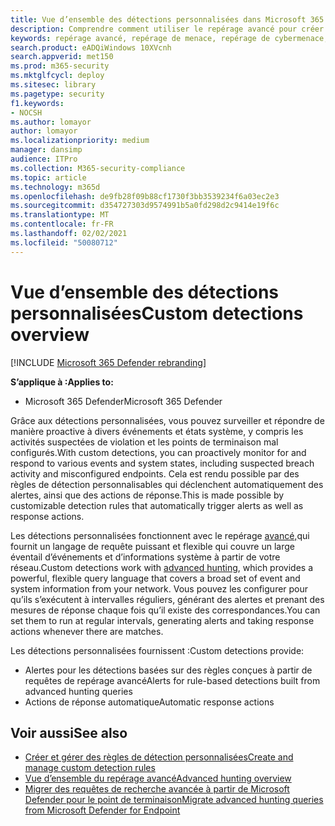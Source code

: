 ```yaml
---
title: Vue d’ensemble des détections personnalisées dans Microsoft 365 Defender
description: Comprendre comment utiliser le repérage avancé pour créer des détections personnalisées et générer des alertes
keywords: repérage avancé, repérage de menace, repérage de cybermenace, protection microsoft contre les menaces, microsoft 365, mtp, m365, recherche, requête, télémétrie, détections personnalisées, schéma, kusto, microsoft 365, Protection Microsoft contre les menaces
search.product: eADQiWindows 10XVcnh
search.appverid: met150
ms.prod: m365-security
ms.mktglfcycl: deploy
ms.sitesec: library
ms.pagetype: security
f1.keywords:
- NOCSH
ms.author: lomayor
author: lomayor
ms.localizationpriority: medium
manager: dansimp
audience: ITPro
ms.collection: M365-security-compliance
ms.topic: article
ms.technology: m365d
ms.openlocfilehash: de9fb28f09b88cf1730f3bb3539234f6a03ec2e3
ms.sourcegitcommit: d354727303d9574991b5a0fd298d2c9414e19f6c
ms.translationtype: MT
ms.contentlocale: fr-FR
ms.lasthandoff: 02/02/2021
ms.locfileid: "50080712"
---
```

# <a name="custom-detections-overview"></a><span data-ttu-id="2e332-104">Vue d’ensemble des détections personnalisées</span><span class="sxs-lookup"><span data-stu-id="2e332-104">Custom detections overview</span></span>

[!INCLUDE [Microsoft 365 Defender rebranding](../includes/microsoft-defender.md)]


<span data-ttu-id="2e332-105">**S’applique à :**</span><span class="sxs-lookup"><span data-stu-id="2e332-105">**Applies to:**</span></span>
- <span data-ttu-id="2e332-106">Microsoft 365 Defender</span><span class="sxs-lookup"><span data-stu-id="2e332-106">Microsoft 365 Defender</span></span>

<span data-ttu-id="2e332-107">Grâce aux détections personnalisées, vous pouvez surveiller et répondre de manière proactive à divers événements et états système, y compris les activités suspectées de violation et les points de terminaison mal configurés.</span><span class="sxs-lookup"><span data-stu-id="2e332-107">With custom detections, you can proactively monitor for and respond to various events and system states, including suspected breach activity and misconfigured endpoints.</span></span> <span data-ttu-id="2e332-108">Cela est rendu possible par des règles de détection personnalisables qui déclenchent automatiquement des alertes, ainsi que des actions de réponse.</span><span class="sxs-lookup"><span data-stu-id="2e332-108">This is made possible by customizable detection rules that automatically trigger alerts as well as response actions.</span></span>

<span data-ttu-id="2e332-109">Les détections personnalisées fonctionnent avec le repérage [avancé,](advanced-hunting-overview.md)qui fournit un langage de requête puissant et flexible qui couvre un large éventail d’événements et d’informations système à partir de votre réseau.</span><span class="sxs-lookup"><span data-stu-id="2e332-109">Custom detections work with [advanced hunting](advanced-hunting-overview.md), which provides a powerful, flexible query language that covers a broad set of event and system information from your network.</span></span> <span data-ttu-id="2e332-110">Vous pouvez les configurer pour qu’ils s’exécutent à intervalles réguliers, générant des alertes et prenant des mesures de réponse chaque fois qu’il existe des correspondances.</span><span class="sxs-lookup"><span data-stu-id="2e332-110">You can set them to run at regular intervals, generating alerts and taking response actions whenever there are matches.</span></span>

<span data-ttu-id="2e332-111">Les détections personnalisées fournissent :</span><span class="sxs-lookup"><span data-stu-id="2e332-111">Custom detections provide:</span></span>
- <span data-ttu-id="2e332-112">Alertes pour les détections basées sur des règles conçues à partir de requêtes de repérage avancé</span><span class="sxs-lookup"><span data-stu-id="2e332-112">Alerts for rule-based detections built from advanced hunting queries</span></span>
- <span data-ttu-id="2e332-113">Actions de réponse automatique</span><span class="sxs-lookup"><span data-stu-id="2e332-113">Automatic response actions</span></span>

## <a name="see-also"></a><span data-ttu-id="2e332-114">Voir aussi</span><span class="sxs-lookup"><span data-stu-id="2e332-114">See also</span></span>
- [<span data-ttu-id="2e332-115">Créer et gérer des règles de détection personnalisées</span><span class="sxs-lookup"><span data-stu-id="2e332-115">Create and manage custom detection rules</span></span>](custom-detection-rules.md)
- [<span data-ttu-id="2e332-116">Vue d’ensemble du repérage avancé</span><span class="sxs-lookup"><span data-stu-id="2e332-116">Advanced hunting overview</span></span>](advanced-hunting-overview.md)
- [<span data-ttu-id="2e332-117">Migrer des requêtes de recherche avancée à partir de Microsoft Defender pour le point de terminaison</span><span class="sxs-lookup"><span data-stu-id="2e332-117">Migrate advanced hunting queries from Microsoft Defender for Endpoint</span></span>](advanced-hunting-migrate-from-mdatp.md)
